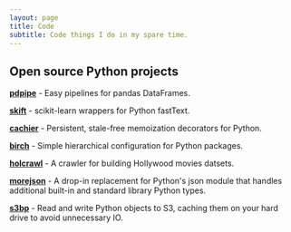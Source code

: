 ```yaml
---
layout: page
title: Code
subtitle: Code things I do in my spare time.
---
```


## Open source Python projects

**[pdpipe]** - Easy pipelines for pandas DataFrames.

[pdpipe]: https://github.com/shaypal5/pdpipe

**[skift]** - scikit-learn wrappers for Python fastText.

[skift]: https://github.com/shaypal5/skift

**[cachier]** - Persistent, stale-free memoization decorators for Python.

[cachier]: https://github.com/shaypal5/cachier

**[birch]** - Simple hierarchical configuration for Python packages.

[birch]: https://github.com/shaypal5/birch

**[holcrawl]** - A crawler for building Hollywood movies datsets.

[holcrawl]: https://github.com/shaypal5/holcrawl

**[morejson]** - A drop-in replacement for Python's json module that handles additional built-in and standard library Python types.

[morejson]: https://github.com/shaypal5/morejson

**[s3bp]** - Read and write Python objects to S3, caching them on your hard drive to avoid unnecessary IO.

[s3bp]: https://github.com/shaypal5/s3bp


<!--### Other research-related stuff

* [Aalto homepage](http://users.ics.aalto.fi/japarkki/)-->

